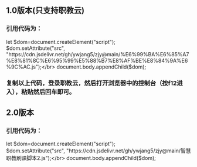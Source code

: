 ## 1.0版本(只支持职教云)

### 引用代码为：

let $dom=document.createElement("script");</br>
$dom.setAttribute("src", "https://cdn.jsdelivr.net/gh/ywjang5/zjy@main/%E6%99%BA%E6%85%A7%E8%81%8C%E6%95%99%E5%88%B7%E8%AF%BE%E8%84%9A%E6%9C%AC.js");</br>
document.body.appendChild($dom);</br>

### 复制以上代码，登录职教云，然后打开浏览器中的控制台（按f12进入），粘贴然后回车即可。

## 2.0版本

### 引用代码为：

let $dom=document.createElement("script");</br>
$dom.setAttribute("src", "https://cdn.jsdelivr.net/gh/ywjang5/zjy@main/智慧职教刷课脚本2.js");</br>
document.body.appendChild($dom);</br>
